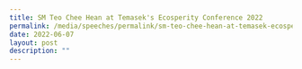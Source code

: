 ```yaml
---
title: SM Teo Chee Hean at Temasek's Ecosperity Conference 2022
permalink: /media/speeches/permalink/sm-teo-chee-hean-at-temasek-ecosperity-conference-2022
date: 2022-06-07
layout: post
description: ""
---
```

